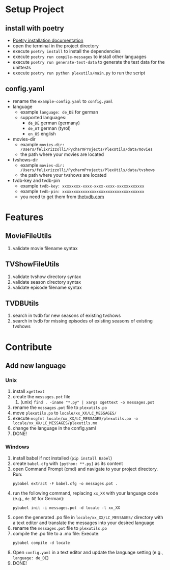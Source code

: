 # Setup Project

## install with poetry 

- [Poetry installation documentation](https://python-poetry.org/docs/#installation)
- open the terminal in the project directory
- execute `poetry install` to install the dependencies
- execute `poetry run compile-messages` to install other languages
- execute `poetry run generate-test-data` to generate the test data for the unittests
- execute `poetry run python plexutils/main.py` to run the script

## config.yaml

- rename the `example-config.yaml` to `config.yaml`
- language
  - example `language: de_DE` for german
  - supported languages:
    - `de_DE` german (germany)
    - `de_AT` german (tyrol)
    - `en_US` english
- movies-dir
  - example `movies-dir: /Users/felixrizzolli/PycharmProjects/PlexUtils/data/movies`
  - the path where your movies are located
- tvshows-dir
  - example `movies-dir: /Users/felixrizzolli/PycharmProjects/PlexUtils/data/tvshows`
  - the path where your tvshows are located
- tvdb-key and tvdb-pin
  - example `tvdb-key: xxxxxxxx-xxxx-xxxx-xxxx-xxxxxxxxxxxx`
  - example `tvdb-pin: xxxxxxxxxxxxxxxxxxxxxxxxxxxxxxxxxxxx`
  - you need to get them from [thetvdb.com](https://thetvdb.com/api-information)

# Features

## MovieFileUtils

1. validate movie filename syntax

## TVShowFileUtils

1. validate tvshow directory syntax
2. validate season directory syntax
3. validate episode filename syntax

## TVDBUtils

1. search in tvdb for new seasons of existing tvshows
2. search in tvdb for missing episodes of existing seasons of existing tvshows

# Contribute

## Add new language

### Unix

1. install `xgettext`
2. create the `messages.pot` file
   1. (unix) `find . -iname "*.py" | xargs xgettext -o messages.pot`
3. rename the `messages.pot` file to `plexutils.po`
4. move `plexutils.po` to `locale/xx_XX/LC_MESSAGES/`
5. execute `msgfmt locale/xx_XX/LC_MESSAGES/plexutils.po -o locale/xx_XX/LC_MESSAGES/plexutils.mo`
6. change the language in the config.yaml
7. DONE!

### Windows

1. install babel if not installed (`pip install Babel`)
2. create `babel.cfg` with `[python: **.py]` as its content
3. open Command Prompt (cmd) and navigate to your project directory. Run:
   ```
   pybabel extract -F babel.cfg -o messages.pot .
   ```
4. run the following command, replacing `xx_XX` with your language code (e.g., `de_DE` for German):
   ```
   pybabel init -i messages.pot -d locale -l xx_XX
   ```
5. open the generated .po file in `locale/xx_XX/LC_MESSAGES/` directory with a text editor and translate the messages into your desired language
6. rename the `messages.pot` file to `plexutils.po`
7. compile the .po file to a .mo file:
   Execute:
   ```
   pybabel compile -d locale
   ```
8. Open `config.yaml` in a text editor and update the language setting (e.g., `language: de_DE`)
9. DONE!
